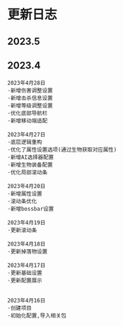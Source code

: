 # 更新日志

## 2023.5

## 2023.4

```
2023年4月28日
·新增伤害调整设置
·新增击杀信息设置
·新增等级调整设置
·优化底部导航栏
·新增移动端适配
```

```
2023年4月27日
·底层逻辑重构
·优化了属性设置选项(通过生物获取对应属性)
·新增AI选择器配置
·新增生物装备配置
·优化局部滚动条
```

```
2023年4月20日
·新增属性设置
·滚动条优化
·新增bossbar设置
```

```
2023年4月19日
·更新滚动条
```

```
2023年4月18日
·更新掉落物设置
```

```
2023年4月17日
·更新基础设置
·更新配置展示
```

```

2023年4月16日
·创建项目
·初始化配置,导入相关包
```



